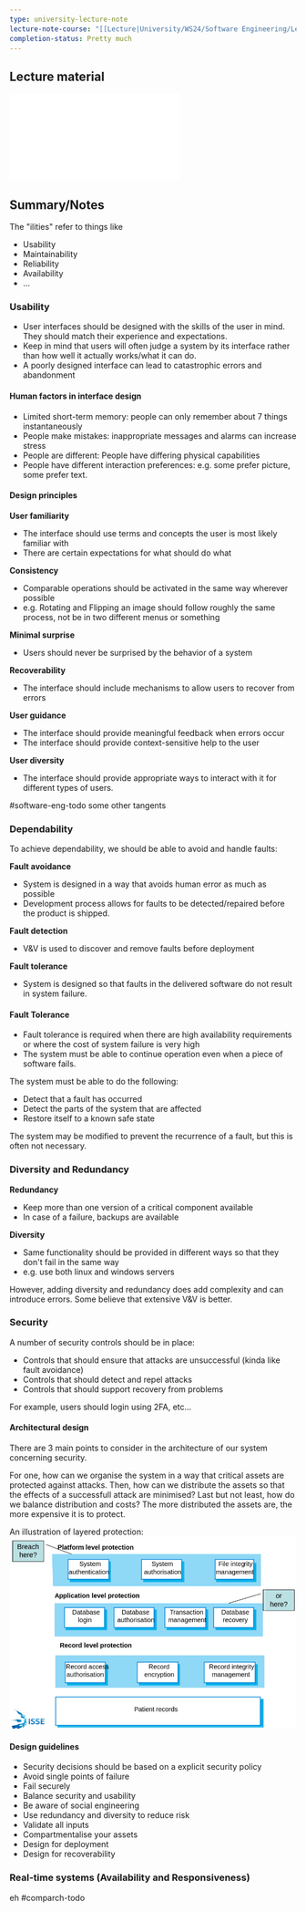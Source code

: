 ```yaml
---
type: university-lecture-note
lecture-note-course: "[[Lecture|University/WS24/Software Engineering/Lecture]]"
completion-status: Pretty much
---
```

## Lecture material
![](_attachments/L12-Designing%20in%20the%20Ilities-1.pdf)
## Summary/Notes
The "ilities" refer to things like
- Usability
- Maintainability
- Reliability
- Availability
- ...
### Usability
- User interfaces should be designed with the skills of the user in mind. They should match their experience and expectations.
- Keep in mind that users will often judge a system by its interface rather than how well it actually works/what it can do.
- A poorly designed interface can lead to catastrophic errors and abandonment
#### Human factors in interface design
- Limited short-term memory: people can only remember about 7 things instantaneously
- People make mistakes: inappropriate messages and alarms can increase stress
- People are different: People have differing physical capabilities
- People have different interaction preferences: e.g. some prefer picture, some prefer text.
#### Design principles
**User familiarity**
- The interface should use terms and concepts the user is most likely familiar with
- There are certain expectations for what should do what

**Consistency**
- Comparable operations should be activated in the same way wherever possible
- e.g. Rotating and Flipping an image should follow roughly the same process, not be in two different menus or something

**Minimal surprise**
- Users should never be surprised by the behavior of a system

**Recoverability**
- The interface should include mechanisms to allow users to recover from errors

**User guidance**
- The interface should provide meaningful feedback when errors occur
- The interface should provide context-sensitive help to the user

**User diversity**
- The interface should provide appropriate ways to interact with it for different types of users.

#software-eng-todo  some other tangents
### Dependability
To achieve dependability, we should be able to avoid and handle faults:

**Fault avoidance**
- System is designed in a way that avoids human error as much as possible
- Development process allows for faults to be detected/repaired before the product is shipped.

**Fault detection**
- V&V is used to discover and remove faults before deployment

**Fault tolerance**
- System is designed so that faults in the delivered software do not result in system failure.
#### Fault Tolerance
- Fault tolerance is required when there are high availability requirements or where the cost of system failure is very high
- The system must be able to continue operation even when a piece of software fails.

The system must be able to do the following:
- Detect that a fault has occurred
- Detect the parts of the system that are affected
- Restore itself to a known safe state

The system may be modified to prevent the recurrence of a fault, but this is often not necessary.
### Diversity and Redundancy
**Redundancy**
- Keep more than one version of a critical component available
- In case of a failure, backups are available

**Diversity**
- Same functionality should be provided in different ways so that they don't fail in the same way
- e.g. use both linux and windows servers

However, adding diversity and redundancy does add complexity and can introduce errors. Some believe that extensive V&V is better.
### Security
A number of security controls should be in place:
- Controls that should ensure that attacks are unsuccessful (kinda like fault avoidance)
- Controls that should detect and repel attacks
- Controls that should support recovery from problems

For example, users should login using 2FA, etc...
#### Architectural design
There are 3 main points to consider in the architecture of our system concerning security.

For one, how can we organise the system in a way that critical assets are protected against attacks. Then, how can we distribute the assets so that the effects of a successfull attack are minimised? Last but not least, how do we balance distribution and costs? The more distributed the assets are, the more expensive it is to protect.

An illustration of layered protection:
![500](_attachments/Pasted%20image%2020250115175606.png)
#### Design guidelines
- Security decisions should be based on a explicit security policy
- Avoid single points of failure
- Fail securely
- Balance security and usability
- Be aware of social engineering
- Use redundancy and diversity to reduce risk
- Validate all inputs
- Compartmentalise your assets
- Design for deployment
- Design for recoverability
### Real-time systems (Availability and Responsiveness)
eh
#comparch-todo 
